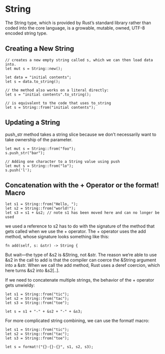 # String
The String type, which is provided by Rust’s standard library rather than coded into the core language, is a growable, mutable, owned, UTF-8 encoded string type.

## Creating a New String

    // creates a new empty string called s, which we can then load data into. 
    let mut s = String::new();
    
    let data = "initial contents";
    let s = data.to_string();

    // the method also works on a literal directly:
    let s = "initial contents".to_string();
    
    // is equivalent to the code that uses to_string
    let s = String::from("initial contents");

## Updating a String
push_str method takes a string slice because we don’t necessarily want to take ownership of the parameter. 

    let mut s = String::from("foo");
    s.push_str("bar");
    
    // Adding one character to a String value using push
    let mut s = String::from("lo");
    s.push('l');

## Concatenation with the + Operator or the format! Macro

    let s1 = String::from("Hello, ");
    let s2 = String::from("world!");
    let s3 = s1 + &s2; // note s1 has been moved here and can no longer be used

we used a reference to s2 has to do with the signature of the method that gets called when we use the + operator. The + operator uses the add method, whose signature looks something like this:

    fn add(self, s: &str) -> String {

But wait—the type of &s2 is &String, not &str. 
The reason we’re able to use &s2 in the call to add is that the compiler can coerce the &String argument into a &str.
When we call the add method, Rust uses a deref coercion, which here turns &s2 into &s2[..]. 


If we need to concatenate multiple strings, the behavior of the + operator gets unwieldy:

    let s1 = String::from("tic");
    let s2 = String::from("tac");
    let s3 = String::from("toe");

    let s = s1 + "-" + &s2 + "-" + &s3;

For more complicated string combining, we can use the format! macro:

    let s1 = String::from("tic");
    let s2 = String::from("tac");
    let s3 = String::from("toe");

    let s = format!("{}-{}-{}", s1, s2, s3);
